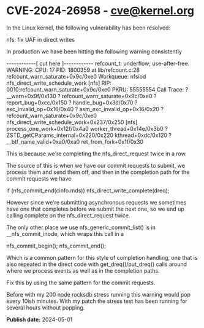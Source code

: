 # CVE-2024-26958 - cve@kernel.org

In the Linux kernel, the following vulnerability has been resolved:

nfs: fix UAF in direct writes

In production we have been hitting the following warning consistently

------------[ cut here ]------------
refcount_t: underflow; use-after-free.
WARNING: CPU: 17 PID: 1800359 at lib/refcount.c:28 refcount_warn_saturate+0x9c/0xe0
Workqueue: nfsiod nfs_direct_write_schedule_work [nfs]
RIP: 0010:refcount_warn_saturate+0x9c/0xe0
PKRU: 55555554
Call Trace:
 <TASK>
 ? __warn+0x9f/0x130
 ? refcount_warn_saturate+0x9c/0xe0
 ? report_bug+0xcc/0x150
 ? handle_bug+0x3d/0x70
 ? exc_invalid_op+0x16/0x40
 ? asm_exc_invalid_op+0x16/0x20
 ? refcount_warn_saturate+0x9c/0xe0
 nfs_direct_write_schedule_work+0x237/0x250 [nfs]
 process_one_work+0x12f/0x4a0
 worker_thread+0x14e/0x3b0
 ? ZSTD_getCParams_internal+0x220/0x220
 kthread+0xdc/0x120
 ? __btf_name_valid+0xa0/0xa0
 ret_from_fork+0x1f/0x30

This is because we're completing the nfs_direct_request twice in a row.

The source of this is when we have our commit requests to submit, we
process them and send them off, and then in the completion path for the
commit requests we have

if (nfs_commit_end(cinfo.mds))
	nfs_direct_write_complete(dreq);

However since we're submitting asynchronous requests we sometimes have
one that completes before we submit the next one, so we end up calling
complete on the nfs_direct_request twice.

The only other place we use nfs_generic_commit_list() is in
__nfs_commit_inode, which wraps this call in a

nfs_commit_begin();
nfs_commit_end();

Which is a common pattern for this style of completion handling, one
that is also repeated in the direct code with get_dreq()/put_dreq()
calls around where we process events as well as in the completion paths.

Fix this by using the same pattern for the commit requests.

Before with my 200 node rocksdb stress running this warning would pop
every 10ish minutes.  With my patch the stress test has been running for
several hours without popping.

**Publish date:** 2024-05-01
